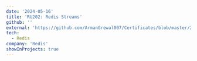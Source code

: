 ```yaml
---
date: '2024-05-16'
title: 'RU202: Redis Streams'
github: ''
external: 'https://github.com/ArmanGrewal007/Certificates/blob/master/2024_05_16_Redis_RU202_Redis_Streams.pdf'
tech:
  - Redis
company: 'Redis'
showInProjects: true
---
```



